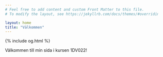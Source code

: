 ```yaml
---
# Feel free to add content and custom Front Matter to this file.
# To modify the layout, see https://jekyllrb.com/docs/themes/#overriding-theme-defaults

layout: home
title: "Välkommen"
---
```


{% include og.html %}

Välkommen till min sida i kursen 1DV022!
